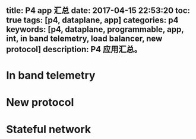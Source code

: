 title: P4 app 汇总
date: 2017-04-15 22:53:20
toc: true
tags: [p4, dataplane, app]
categories: p4
keywords: [p4, dataplane, programmable, app, int, in band telemetry, load balancer, new protocol]
description: P4 应用汇总。
---

# In band telemetry

# New protocol

# Stateful network
